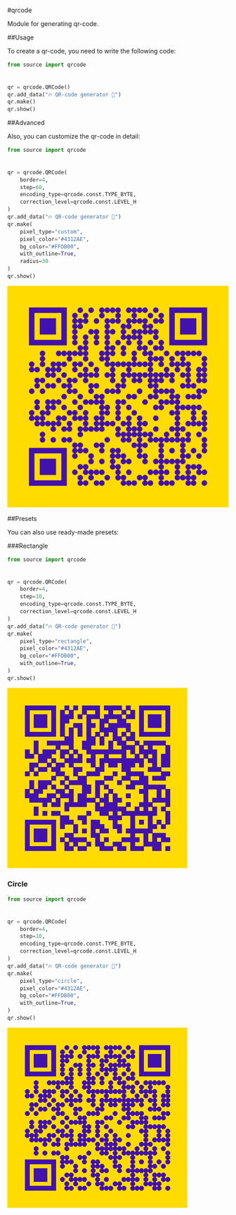 #qrcode

Module for generating qr-code.

##Usage

To create a qr-code, you need to write the following code:

```python
from source import qrcode

    
qr = qrcode.QRCode()
qr.add_data("🔥 QR-code generator 🦄")
qr.make()
qr.show()
```

##Advanced

Also, you can customize the qr-code in detail:

```python
from source import qrcode


qr = qrcode.QRCode(
    border=4,
    step=60,
    encoding_type=qrcode.const.TYPE_BYTE,
    correction_level=qrcode.const.LEVEL_H
)
qr.add_data("🔥 QR-code generator 🦄")
qr.make(
    pixel_type="custom",
    pixel_color="#4312AE",
    bg_color="#FFDB00",
    with_outline=True,
    radius=30
)
qr.show()
```

![qrcode-image1](/Screenshots/qrcode-1.jpg)

##Presets

You can also use ready-made presets:

###Rectangle

```python
from source import qrcode


qr = qrcode.QRCode(
    border=4,
    step=10,
    encoding_type=qrcode.const.TYPE_BYTE,
    correction_level=qrcode.const.LEVEL_H
)
qr.add_data("🔥 QR-code generator 🦄")
qr.make(
    pixel_type="rectangle",
    pixel_color="#4312AE",
    bg_color="#FFDB00",
    with_outline=True,
)
qr.show()
```

![qrcode-image2](/Screenshots/qrcode-2.jpg)

### Circle

```python
from source import qrcode


qr = qrcode.QRCode(
    border=4,
    step=10,
    encoding_type=qrcode.const.TYPE_BYTE,
    correction_level=qrcode.const.LEVEL_H
)
qr.add_data("🔥 QR-code generator 🦄")
qr.make(
    pixel_type="circle",
    pixel_color="#4312AE",
    bg_color="#FFDB00",
    with_outline=True,
)
qr.show()

```

![qrcode-image3](/Screenshots/qrcode-3.jpg)

